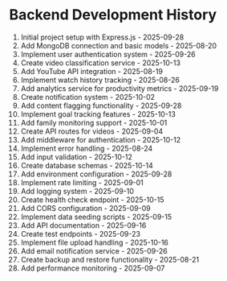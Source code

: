 # Backend Development History

1. Initial project setup with Express.js - 2025-09-28
2. Add MongoDB connection and basic models - 2025-08-20
3. Implement user authentication system - 2025-09-26
4. Create video classification service - 2025-10-13
5. Add YouTube API integration - 2025-08-19
6. Implement watch history tracking - 2025-08-26
7. Add analytics service for productivity metrics - 2025-09-19
8. Create notification system - 2025-10-02
9. Add content flagging functionality - 2025-09-28
10. Implement goal tracking features - 2025-10-13
11. Add family monitoring support - 2025-10-01
12. Create API routes for videos - 2025-09-04
13. Add middleware for authentication - 2025-10-12
14. Implement error handling - 2025-08-24
15. Add input validation - 2025-10-12
16. Create database schemas - 2025-10-14
17. Add environment configuration - 2025-09-28
18. Implement rate limiting - 2025-09-01
19. Add logging system - 2025-09-10
20. Create health check endpoint - 2025-10-15
21. Add CORS configuration - 2025-09-09
22. Implement data seeding scripts - 2025-09-15
23. Add API documentation - 2025-09-16
24. Create test endpoints - 2025-09-23
25. Implement file upload handling - 2025-10-16
26. Add email notification service - 2025-09-26
27. Create backup and restore functionality - 2025-08-21
28. Add performance monitoring - 2025-09-07
